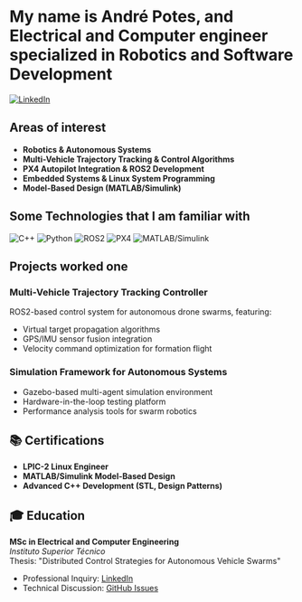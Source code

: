 # My name is André Potes, and Electrical and Computer engineer specialized in Robotics and Software Development

[![LinkedIn](https://img.shields.io/badge/LinkedIn-Profile-blue?style=flat&logo=linkedin)](https://www.linkedin.com/in/andre-potes/)

## Areas of interest
- **Robotics & Autonomous Systems**
- **Multi-Vehicle Trajectory Tracking & Control Algorithms**
- **PX4 Autopilot Integration & ROS2 Development**
- **Embedded Systems & Linux System Programming**
- **Model-Based Design (MATLAB/Simulink)**

## Some Technologies that I am familiar with
![C++](https://img.shields.io/badge/-C++-00599C?logo=c%2B%2B&logoColor=white)
![Python](https://img.shields.io/badge/-Python-3776AB?logo=python&logoColor=white)
![ROS2](https://img.shields.io/badge/-ROS2-22314E?logo=ros&logoColor=white)
![PX4](https://img.shields.io/badge/-PX4_Autopilot-00A3E0)
![MATLAB/Simulink](https://img.shields.io/badge/-MATLAB/Simulink-0076A8)

## Projects worked one
### Multi-Vehicle Trajectory Tracking Controller
ROS2-based control system for autonomous drone swarms, featuring:
- Virtual target propagation algorithms
- GPS/IMU sensor fusion integration
- Velocity command optimization for formation flight

### Simulation Framework for Autonomous Systems
- Gazebo-based multi-agent simulation environment
- Hardware-in-the-loop testing platform
- Performance analysis tools for swarm robotics

## 📚 Certifications
- **LPIC-2 Linux Engineer**
- **MATLAB/Simulink Model-Based Design**
- **Advanced C++ Development (STL, Design Patterns)**

## 🎓 Education
**MSc in Electrical and Computer Engineering**  
*Instituto Superior Técnico*  
Thesis: "Distributed Control Strategies for Autonomous Vehicle Swarms"

- Professional Inquiry: [LinkedIn](https://www.linkedin.com/in/andre-potes/)
- Technical Discussion: [GitHub Issues](https://github.com/yourusername)
